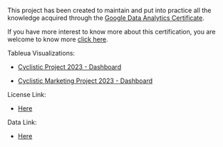 This project has been created to maintain and put into practice all the knowledge acquired through the [Google Data Analytics Certificate](https://grow.google/intl/es-419_us/certificates/data-analytics/).

If you have more interest to know more about this certification, you are welcome to know more [click here](https://grow.google/intl/es-419_us/certificates/data-analytics/).

Tableua Visualizations:

* [Cyclistic Project 2023 - Dashboard](https://public.tableau.com/app/profile/enrique.narvaez/viz/CyclisticProject2023/Cyclistic2023Dashboard)

* [Cyclistic Marketing Project 2023 - Dashboard](https://public.tableau.com/app/profile/enrique.narvaez/viz/CyclisticProject_17050406489480/Cyclistic2023DashboardforMarketing)

License Link:
* [Here](https://divvybikes.com/data-license-agreement)

Data Link:
* [Here](https://divvy-tripdata.s3.amazonaws.com/index.html)